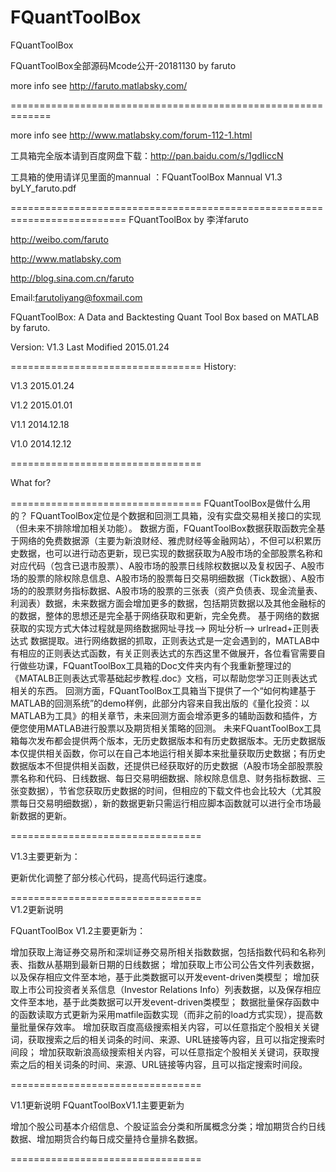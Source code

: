 # FQuantToolBox
FQuantToolBox

FQuantToolBox全部源码Mcode公开-20181130 by faruto

more info see http://faruto.matlabsky.com/

=============================================================

more info see http://www.matlabsky.com/forum-112-1.html 

工具箱完全版本请到百度网盘下载：http://pan.baidu.com/s/1gdIiccN 

工具箱的使用请详见里面的mannual ：FQuantToolBox Mannual V1.3 byLY_faruto.pdf 

========================================================================== 
FQuantToolBox by 李洋faruto 

http://weibo.com/faruto 

http://www.matlabsky.com 

http://blog.sina.com.cn/faruto 

Email:farutoliyang@foxmail.com 

FQuantToolBox: A Data and Backtesting Quant Tool Box based on MATLAB by faruto. 

Version: V1.3 
Last Modified 2015.01.24 

================================= 
History: 

V1.3	 2015.01.24 

V1.2	 2015.01.01 

V1.1	 2014.12.18 

V1.0	 2014.12.12 

================================= 

What for? 

================================= 
FQuantToolBox是做什么用的？ 
FQuantToolBox定位是个数据和回测工具箱，没有实盘交易相关接口的实现（但未来不排除增加相关功能）。 
数据方面，FQuantToolBox数据获取函数完全基于网络的免费数据源（主要为新浪财经、雅虎财经等金融网站），不但可以积累历史数据，也可以进行动态更新，现已实现的数据获取为A股市场的全部股票名称和对应代码（包含已退市股票）、A股市场的股票日线除权数据以及复权因子、A股市场的股票的除权除息信息、A股市场的股票每日交易明细数据（Tick数据）、A股市场的的股票财务指标数据、A股市场的股票的三张表（资产负债表、现金流量表、利润表）数据，未来数据方面会增加更多的数据，包括期货数据以及其他金融标的的数据，整体的思想还是完全基于网络获取和更新，完全免费。 
基于网络的数据获取的实现方式大体过程就是网络数据网址寻找——> 网址分析——> urlread+正则表达式 数据提取。进行网络数据的抓取，正则表达式是一定会遇到的，MATLAB中有相应的正则表达式函数，有关正则表达式的东西这里不做展开，各位看官需要自行做些功课，FQuantToolBox工具箱的Doc文件夹内有个我重新整理过的《MATALB正则表达式零基础起步教程.doc》文档，可以帮助您学习正则表达式相关的东西。 
回测方面，FQuantToolBox工具箱当下提供了一个“如何构建基于MATLAB的回测系统”的demo样例，此部分内容来自我出版的《量化投资：以MATLAB为工具》的相关章节，未来回测方面会增添更多的辅助函数和插件，方便您使用MATLAB进行股票以及期货相关策略的回测。 
未来FQuantToolBox工具箱每次发布都会提供两个版本，无历史数据版本和有历史数据版本。无历史数据版本仅提供相关函数，你可以在自己本地运行相关脚本来批量获取历史数据；有历史数据版本不但提供相关函数，还提供已经获取好的历史数据（A股市场全部股票股票名称和代码、日线数据、每日交易明细数据、除权除息信息、财务指标数据、三张变数据），节省您获取历史数据的时间，但相应的下载文件也会比较大（尤其股票每日交易明细数据），新的数据更新只需运行相应脚本函数就可以进行全市场最新数据的更新。 

=================================

V1.3主要更新为：

更新优化调整了部分核心代码，提高代码运行速度。 

=================================	
V1.2更新说明

FQuantToolBox V1.2主要更新为：

增加获取上海证券交易所和深圳证券交易所相关指数数据，包括指数代码和名称列表、指数从基期到最新日期的日线数据； 
增加获取上市公司公告文件列表数据，以及保存相应文件至本地，基于此类数据可以开发event-driven类模型； 
增加获取上市公司投资者关系信息（Investor Relations Info）列表数据，以及保存相应文件至本地，基于此类数据可以开发event-driven类模型； 
数据批量保存函数中的函数读取方式更新为采用matfile函数实现（而非之前的load方式实现），提高数量批量保存效率。 
增加获取百度高级搜索相关内容，可以任意指定个股相关关键词，获取搜索之后的相关词条的时间、来源、URL链接等内容，且可以指定搜索时间段； 
增加获取新浪高级搜索相关内容，可以任意指定个股相关关键词，获取搜索之后的相关词条的时间、来源、URL链接等内容，且可以指定搜索时间段。

=================================

V1.1更新说明 
FQuantToolBoxV1.1主要更新为

增加个股公司基本介绍信息、个股证监会分类和所属概念分类；增加期货合约日线数据、增加期货合约每日成交量持仓量排名数据。

=================================
